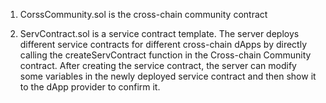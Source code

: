 1. CorssCommunity.sol is the cross-chain community contract

2. ServContract.sol is a service contract template. The server deploys different service contracts for different cross-chain dApps by directly calling the createServContract function in the Cross-chain Community contract. After creating the service contract, the server can modify some variables in the newly deployed service contract and then show it to the dApp provider to confirm it.